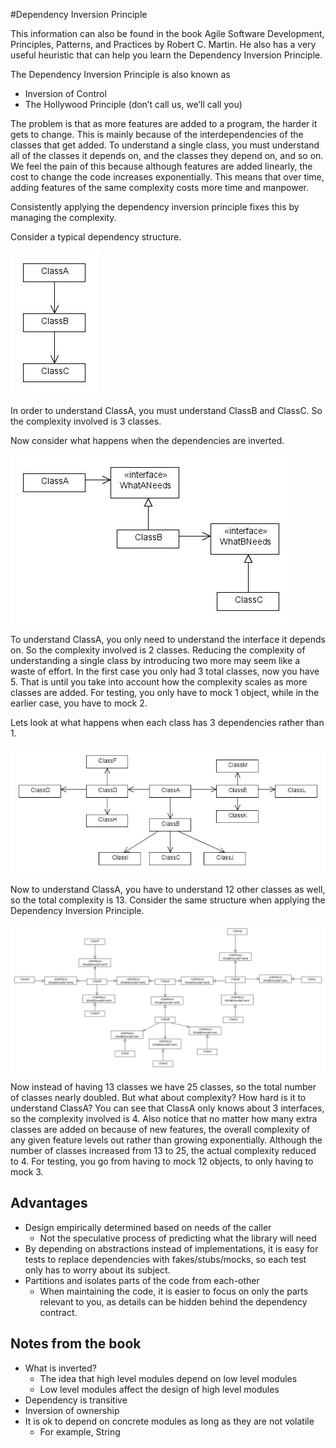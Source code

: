 #Dependency Inversion Principle

This information can also be found in the book Agile Software Development,
Principles, Patterns, and Practices by Robert C. Martin.
He also has a very useful heuristic that can help you learn the Dependency
Inversion Principle.

The Dependency Inversion Principle is also known as
- Inversion of Control
- The Hollywood Principle (don’t call us, we’ll call you)

The problem is that as more features are added to a program, the harder it
gets to change.  This is mainly because of the interdependencies of the
classes that get added.
To understand a single class, you must understand all of the classes it
depends on, and the classes they depend on, and so on.
We feel the pain of this because although features are added linearly, the
cost to change the code increases exponentially.  This means that over
time, adding features of the same complexity costs more time and manpower.

Consistently applying the dependency inversion principle fixes this by
managing the complexity.

Consider a typical dependency structure.

![simple](simple.jpg)

In order to understand ClassA, you must understand ClassB and ClassC.  So
the complexity involved is 3 classes.

Now consider what happens when the dependencies are inverted.

![simple-inverted](simple-inverted.jpg)

To understand ClassA, you only need to understand the interface it depends
on.  So the complexity involved is 2 classes.  Reducing the complexity of
understanding a single class by introducing two more may seem like a waste
of effort.  In the first case you only had 3 total classes, now you have 5.
That is until you take into account how the complexity scales as more
classes are added.  For testing, you only have to mock 1 object, while in
the earlier case, you have to mock 2.

Lets look at what happens when each class has 3 dependencies rather than 1.

![complex](complex.jpg)

Now to understand ClassA, you have to understand 12 other classes as well,
so the total complexity is 13.
Consider the same structure when applying the Dependency Inversion
Principle.

![complex-inverted](complex-inverted.jpg)

Now instead of having 13 classes we have 25 classes, so the total number of
classes nearly doubled.  But what about complexity?  How hard is it to
understand ClassA?  You can see that ClassA only knows about 3 interfaces,
so the complexity involved is 4.  Also notice that no matter how many extra
classes are added on because of new features, the overall complexity of any
given feature levels out rather than growing exponentially.  Although the
number of classes increased from 13 to 25, the actual complexity reduced
to 4.  For testing, you go from having to mock 12 objects, to only having to
mock 3.

## Advantages
- Design empirically determined based on needs of the caller
    - Not the speculative process of predicting what the library will need
- By depending on abstractions instead of implementations, it is easy for tests to replace dependencies with fakes/stubs/mocks, so each test only has to worry about its subject.
- Partitions and isolates parts of the code from each-other
    - When maintaining the code, it is easier to focus on only the parts relevant to you, as details can be hidden behind the dependency contract.

## Notes from the book
- What is inverted?
    - The idea that high level modules depend on low level modules
    - Low level modules affect the design of high level modules
- Dependency is transitive
- Inversion of ownership
- It is ok to depend on concrete modules as long as they are not volatile
    - For example, String
